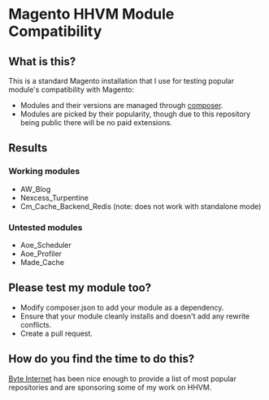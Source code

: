 # Magento HHVM Module Compatibility

## What is this?

This is a standard Magento installation that I use for testing popular module's compatibility with Magento:

  - Modules and their versions are managed through [composer](https://github.com/magento-hackathon/magento-composer-installer).
  - Modules are picked by their popularity, though due to this repository being public there will be no paid extensions. 

## Results

### Working modules

  - AW_Blog
  - Nexcess_Turpentine
  - Cm_Cache_Backend_Redis (note: does not work with standalone mode)

### Untested modules

  - Aoe_Scheduler
  - Aoe_Profiler
  - Made_Cache

## Please test my module too?

  - Modify composer.json to add your module as a dependency.
  - Ensure that your module cleanly installs and doesn't add any rewrite conflicts.
  - Create a pull request.

## How do you find the time to do this?

[Byte Internet](http://www.byte.nl/) has been nice enough to provide a list of most popular repositories and are sponsoring some of my work on HHVM.

